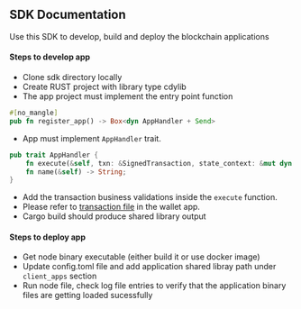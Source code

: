 ## SDK Documentation

Use this SDK to develop, build and deploy the blockchain applications 

#### Steps to develop app
* Clone sdk directory locally
* Create RUST project with library type cdylib
* The app project must implement the entry point function
``` rust
#[no_mangle]
pub fn register_app() -> Box<dyn AppHandler + Send>
```
* App must implement ``` AppHandler ``` trait. 
```rust
pub trait AppHandler {
    fn execute(&self, txn: &SignedTransaction, state_context: &mut dyn StateContext) -> bool;
    fn name(&self) -> String;
}
````
* Add the transaction business validations inside the ``` execute ``` function.
* Please refer to [transaction file](../user/wallet_app/src/transaction.rs) in the wallet app.
* Cargo build should produce shared library output

#### Steps to deploy app
* Get node binary executable (either build it or use docker image)
* Update config.toml file and add application shared libray path under ```client_apps``` section
* Run node file, check log file entries to verify that the application binary files are getting loaded sucessfully
